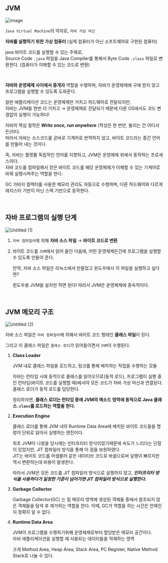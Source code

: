 ## **JVM**
![image](https://github.com/daeuun/TIL/assets/79685920/09716819-f135-42e3-bb10-2250ee524926)

`Java Virtual Machine`의 약자로, `자바 가상 머신` 

**자바를 실행하기 위한 가상 컴퓨터** (실제 컴퓨터가 아닌 소프트웨어로 구현된 컴퓨터)

java 바이트 코드를 실행할 수 있는 주체로,  
Source Code ```.java``` 파일을 Java Compiler를 통해서 Byte Code ```.class``` 파일로 변환한다. (컴퓨터가 이해할 수 있는 코드로 변환)

<br>

**자바와 운영체제 사이에서 중개자** 역할을 수행하며, 자바가 운영체제에 구애 받지 않고 프로그램을 실행할 수 있도록 도와준다. 

일반 애플리케이션 코드는 운영체제만 거치고 하드웨어로 전달되지만,  
자바는 JVM을 한번 더 거치고 → 운영체제로 전달되기 때문에 다른 OS에서도 코드 변경없이 실행이 가능하다!

자바의 핵심 철학은 ***Write once, run anywhere*** (작성은 한 번만, 돌리는 건 어디서든)이다.  
따라서 자바는 소스코드를 곧바로 기계어로 번역하지 않고, 바이트 코드라는 중간 언어를 만들어 내는 것이다.

즉, 자바는 플랫폼 독립적인 언어를 지향하고, JVM은 운영체제 위에서 동작하는 프로세스이다.  
자바 코드를 컴파일해서 얻은 바이트 코드를 해당 운영체제가 이해할 수 있는 기계어로 바꿔 실행시켜주는 역할을 한다.

GC 가비지 컬렉터를 사용한 메모리 관리도 자동으로 수행하며, 다른 하드웨어와 다르게 레지스터 기반이 아닌 스택 기반으로 동작한다.

<br>

## **자바 프로그램의 실행 단계**
![Untitled (1)](https://user-images.githubusercontent.com/79685920/137158739-68e480d7-f067-4f4f-8cd4-669ed69088d0.png)


1. `자바 컴파일러`에 의해 **자바 소스 파일** → **바이트 코드로 변환**
2. 바이트 코드를 `JVM`에서 읽어 들인 다음에, 어떤 운영체제든간에 프로그램을 실행할 수 있도록 만들어 준다.
    
    만약, 자바 소스 파일은 리눅스에서 만들었고 윈도우에서 이 파일을 실행하고 싶다면? 
    
    윈도우용 JVM을 설치만 하면 된다! 따라서 JVM은 운영체제에 종속적이다.

<br>    

## **JVM 메모리 구조**

![Untitled (2)](https://user-images.githubusercontent.com/79685920/137158735-a1ce13e5-8b86-45cd-b652-00eb99b37982.png)

자바 소스 파일은 `자바 컴파일러`에 의해서 바이트 코드 형태인 **클래스 파일**이 된다. 

그리고 이 클래스 파일은 `클래스 로더`가 읽어들이면서 `JVM`이 수행된다.

1. **Class Loader**
    
    JVM 내로 클래스 파일을 로드하고, 링크를 통해 배치하는 작업을 수행하는 모듈
    
    자바는 런타임 시에 동적으로 클래스를 읽어오므로(동적 로드), 프로그램이 실행 중인 런타임(바이트 코드를 실행할 때)에서야 모든 코드가 자바 가상 머신과 연결된다.
    클래스 로더가 동적 로드를 담당한다.

    정리하자면, **클래스 로더는 런타임 중에 JVM의 메소드 영역에 동적으로 Java 클래스```.class```를 로드하는 역할을 한다.**
    
3. **Execution Engine**
    
    클래스 로더를 통해 JVM 내의 Runtime Data Area에 배치된 바이트 코드들을 명렁어 단위로 읽어서 실행하는 엔진이다.
    
    최초 JVM이 나왔을 당시에는 인터프리터 방식이었기때문에 속도가 느리다는 단점이 있었지만, JIT 컴파일러 방식을 통해 이 점을 보완하였다.  
    JIT는 바이트 코드를 어셈블러 같은 네이티브 코드로 바꿈으로써 실행이 빠르지만 역시 변환하는데 비용이 발생한다. 
    
    따라서 JVM은 모든 코드를 JIT 컴파일러 방식으로 실행하지 않고, ***인터프리터 방식을 사용하다가 일정한 기준이 넘어가면 JIT 컴파일러 방식으로 실행한다.***
    
5. **Garbage Collector**
    
    Garbage Collector(GC) 는 힙 메모리 영역에 생성된 객체들 중에서 참조되지 않은 객체들을 탐색 후 제거하는 역할을 한다. 이때, GC가 역할을 하는 시간은 언제인지 정확히 알 수 없다.
    
6. **Runtime Data Area**
    
   JVM이 프로그램을 수행하기위해 운영체제로부터 할당받은 메모리 공간이다.  
   자바 애플리케이션을 실행할 때 사용되는 데이터들을 적재하는 영역
    
    크게 Method Area, Heap Area, Stack Area, PC Register, Native Method Stack로 나눌 수 있다.
